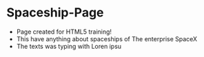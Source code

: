 # Spaceship-Page

* Page created for HTML5 training!
* This have anything about spaceships of The enterprise SpaceX
* The texts was typing with Loren ipsu
